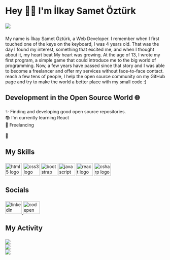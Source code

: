 <h1 align="left">Hey 👨‍💻 I'm İlkay Samet Öztürk</h1>

###

[![](https://visitcount.itsvg.in/api?id=arminamirinasab&icon=7&color=1)](https://visitcount.itsvg.in)

###

<p align="left">My name is İlkay Samet Öztürk, a Web Developer. I remember when I first touched one of the keys on the keyboard, I was 4 years old. That was the day I found my interest, something that excited me, and when I thought about it, my heart beat My heart was growing. At the age of 13, I wrote my first program, a simple game that could introduce me to the big world of programming. Now, a few years have passed since that story and I was able to become a freelancer and offer my services without face-to-face contact. reach a few tens of people, I help the open source community on my GitHub page and try to make the world a better place with my small code :)</p>

###
<h2 align="left">Development in the Open Source World 🌐</h2>

###

<p align="left">✨ Finding and developing good open source repositories.<br>📚 I'm currently learning React<br>🎯 Freelancing<br><br>🖤</p>

###
<h2 align="left">My Skills</h2>

###

<div align="left">
  <img src="https://cdn.jsdelivr.net/gh/devicons/devicon/icons/html5/html5-original.svg" height="40" width="52" alt="html5 logo"  />
  <img src="https://cdn.jsdelivr.net/gh/devicons/devicon/icons/css3/css3-original.svg" height="40" width="52" alt="css3 logo"  />
  <img src="https://cdn.jsdelivr.net/gh/devicons/devicon/icons/bootstrap/bootstrap-original.svg" height="40" width="52" alt="bootstrap logo"  />
  <img src="https://cdn.jsdelivr.net/gh/devicons/devicon/icons/javascript/javascript-original.svg" height="40" width="52" alt="javascript logo"  />
  <img src="https://cdn.jsdelivr.net/gh/devicons/devicon/icons/react/react-original.svg" height="40" width="52" alt="react logo"  />
  <img src="https://cdn.jsdelivr.net/gh/devicons/devicon/icons/csharp/csharp-original.svg" height="40" width="52" alt="csharp logo"  />
  
</div>

###
<h2 align="left">Socials</h2>

###

<div align="left">
  <a href="https://www.linkedin.com/in/armin-amiri-nasab-329421222/" target="_blank">
    <img src="https://raw.githubusercontent.com/maurodesouza/profile-readme-generator/master/src/assets/icons/social/linkedin/default.svg" width="52" height="40" alt="linkedin logo"  />
  </a>
  <a href="https://codepen.io/arminamirinasab/" target="_blank">
    <img src="https://raw.githubusercontent.com/maurodesouza/profile-readme-generator/master/src/assets/icons/social/codepen/default.svg" width="52" height="40" alt="codepen logo"  />
  </a>
</div>

###
<h2 align="left">My Activity</h2>

###

![](https://github-readme-stats.vercel.app/api?username=sammcro&theme=react&hide_border=true&include_all_commits=true&count_private=false)<br/>
![](https://github-readme-streak-stats.herokuapp.com/?user=sammcro&theme=react&hide_border=true)<br/>
![](https://github-readme-stats.vercel.app/api/top-langs/?username=sammcro&theme=react&hide_border=true&include_all_commits=true&count_private=false&layout=compact)

###
